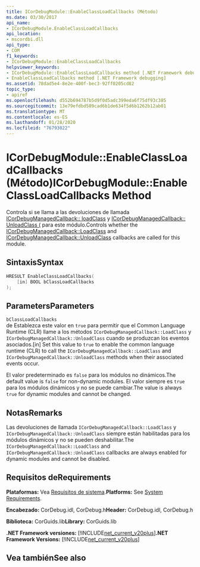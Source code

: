 ```yaml
---
title: ICorDebugModule::EnableClassLoadCallbacks (Método)
ms.date: 03/30/2017
api_name:
- ICorDebugModule.EnableClassLoadCallbacks
api_location:
- mscordbi.dll
api_type:
- COM
f1_keywords:
- ICorDebugModule::EnableClassLoadCallbacks
helpviewer_keywords:
- ICorDebugModule::EnableClassLoadCallbacks method [.NET Framework debugging]
- EnableClassLoadCallbacks method [.NET Framework debugging]
ms.assetid: 78dad5e4-8e2e-400f-bec3-92ff0205cd82
topic_type:
- apiref
ms.openlocfilehash: d552b694787b5d9f0d5adc399eda6f75df93c385
ms.sourcegitcommit: 13e79efdbd589cad6b1de634f5d6b1262b12ab01
ms.translationtype: MT
ms.contentlocale: es-ES
ms.lasthandoff: 01/28/2020
ms.locfileid: "76793022"
---
```

# <a name="icordebugmoduleenableclassloadcallbacks-method"></a><span data-ttu-id="86655-102">ICorDebugModule::EnableClassLoadCallbacks (Método)</span><span class="sxs-lookup"><span data-stu-id="86655-102">ICorDebugModule::EnableClassLoadCallbacks Method</span></span>
<span data-ttu-id="86655-103">Controla si se llama a las devoluciones de llamada [ICorDebugManagedCallback:: loadClass](icordebugmanagedcallback-loadclass-method.md) y [ICorDebugManagedCallback:: UnloadClass (](icordebugmanagedcallback-unloadclass-method.md) para este módulo.</span><span class="sxs-lookup"><span data-stu-id="86655-103">Controls whether the [ICorDebugManagedCallback::LoadClass](icordebugmanagedcallback-loadclass-method.md) and [ICorDebugManagedCallback::UnloadClass](icordebugmanagedcallback-unloadclass-method.md) callbacks are called for this module.</span></span>  
  
## <a name="syntax"></a><span data-ttu-id="86655-104">Sintaxis</span><span class="sxs-lookup"><span data-stu-id="86655-104">Syntax</span></span>  
  
```cpp  
HRESULT EnableClassLoadCallbacks(  
    [in] BOOL bClassLoadCallbacks  
);  
```  
  
## <a name="parameters"></a><span data-ttu-id="86655-105">Parameters</span><span class="sxs-lookup"><span data-stu-id="86655-105">Parameters</span></span>  
 `bClassLoadCallbacks`  
 <span data-ttu-id="86655-106">de Establezca este valor en `true` para permitir que el Common Language Runtime (CLR) llame a los métodos `ICorDebugManagedCallback::LoadClass` y `ICorDebugManagedCallback::UnloadClass` cuando se produzcan los eventos asociados.</span><span class="sxs-lookup"><span data-stu-id="86655-106">[in] Set this value to `true` to enable the common language runtime (CLR) to call the `ICorDebugManagedCallback::LoadClass` and `ICorDebugManagedCallback::UnloadClass` methods when their associated events occur.</span></span>  
  
 <span data-ttu-id="86655-107">El valor predeterminado es `false` para los módulos no dinámicos.</span><span class="sxs-lookup"><span data-stu-id="86655-107">The default value is `false` for non-dynamic modules.</span></span> <span data-ttu-id="86655-108">El valor siempre es `true` para los módulos dinámicos y no se puede cambiar.</span><span class="sxs-lookup"><span data-stu-id="86655-108">The value is always `true` for dynamic modules and cannot be changed.</span></span>  
  
## <a name="remarks"></a><span data-ttu-id="86655-109">Notas</span><span class="sxs-lookup"><span data-stu-id="86655-109">Remarks</span></span>  
 <span data-ttu-id="86655-110">Las devoluciones de llamada `ICorDebugManagedCallback::LoadClass` y `ICorDebugManagedCallback::UnloadClass` siempre están habilitadas para los módulos dinámicos y no se pueden deshabilitar.</span><span class="sxs-lookup"><span data-stu-id="86655-110">The `ICorDebugManagedCallback::LoadClass` and `ICorDebugManagedCallback::UnloadClass` callbacks are always enabled for dynamic modules and cannot be disabled.</span></span>  
  
## <a name="requirements"></a><span data-ttu-id="86655-111">Requisitos de</span><span class="sxs-lookup"><span data-stu-id="86655-111">Requirements</span></span>  
 <span data-ttu-id="86655-112">**Plataformas:** Vea [Requisitos de sistema](../../../../docs/framework/get-started/system-requirements.md).</span><span class="sxs-lookup"><span data-stu-id="86655-112">**Platforms:** See [System Requirements](../../../../docs/framework/get-started/system-requirements.md).</span></span>  
  
 <span data-ttu-id="86655-113">**Encabezado:** CorDebug.idl, CorDebug.h</span><span class="sxs-lookup"><span data-stu-id="86655-113">**Header:** CorDebug.idl, CorDebug.h</span></span>  
  
 <span data-ttu-id="86655-114">**Biblioteca:** CorGuids.lib</span><span class="sxs-lookup"><span data-stu-id="86655-114">**Library:** CorGuids.lib</span></span>  
  
 <span data-ttu-id="86655-115">**.NET Framework versiones:** [!INCLUDE[net_current_v20plus](../../../../includes/net-current-v20plus-md.md)]</span><span class="sxs-lookup"><span data-stu-id="86655-115">**.NET Framework Versions:** [!INCLUDE[net_current_v20plus](../../../../includes/net-current-v20plus-md.md)]</span></span>  
  
## <a name="see-also"></a><span data-ttu-id="86655-116">Vea también</span><span class="sxs-lookup"><span data-stu-id="86655-116">See also</span></span>
